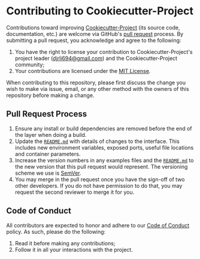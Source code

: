# Contributing to Cookiecutter-Project

Contributions toward improving [Cookiecutter-Project](https://github.com/djrlj694/cookiecutter-project) (its source code, documentation, etc.) are welcome via GitHub's [pull request](https://github.com/djrlj694/cookiecutter-project/pull/new/master) process.  By submitting a pull request, you acknowledge and agree to the following:

1. You have the right to license your contribution to Cookiecutter-Project's project leader (djrlj694@gmail.com) and the Cookiecutter-Project community;
2. Your contributions are licensed under the [MIT License](LICENSE.md).

When contributing to this repository, please first discuss the change you wish to make via issue,
email, or any other method with the owners of this repository before making a change.

## Pull Request Process

1. Ensure any install or build dependencies are removed before the end of the layer when doing a build.
2. Update the [`README.md`](README.md) with details of changes to the interface. This includes new environment variables, exposed ports, useful file locations and container parameters.
3. Increase the version numbers in any examples files and the [`README.md`](README.md) to the new version that this pull request would represent. The versioning scheme we use is [SemVer](http://semver.org/).
4. You may merge in the pull request once you have the sign-off of two other developers. If you do not have permission to do that, you may request the second reviewer to merge it for you.

## Code of Conduct

All contributors are expected to honor and adhere to our [Code of Conduct](CODE_OF_CONDUCT.md) policy. As such, please do the following:

1. Read it before making any contributions;
2. Follow it in all your interactions with the project.